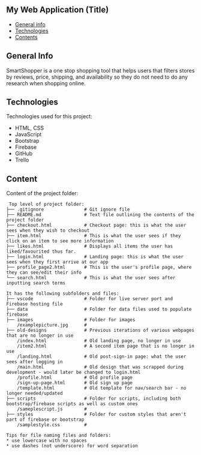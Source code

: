 ## My Web Application (Title)

* [General info](#general-info)
* [Technologies](#technologies)
* [Contents](#content)

## General Info
SmartShopper is a one stop shopping tool that helps users that filters stores by reviews, price, shipping, and availability so they do not need to do any research when shopping online.
	
## Technologies
Technologies used for this project:
* HTML, CSS
* JavaScript
* Bootstrap 
* Firebase
* GitHub
* Trello
	
## Content
Content of the project folder:

```
 Top level of project folder: 
├── .gitignore               # Git ignore file
├── README.md                # Text file outlining the contents of the project folder
├── checkout.html            # Checkout page: this is what the user sees when they wish to checkout
├── item.html                # This is what the user sees if they click on an item to see more information
├── likes.html               # Displays all items the user has liked/favourited thus far.
├── login.html               # Landing page: this is what the user sees when they first arrive at our app
├── profile_page2.html       # This is the user's profile page, where they can see/edit their info
└── search.html              # This is what the user sees after inputting search terms

It has the following subfolders and files:
├── vscode                   # Folder for live server port and Firebase hosting file
├── data                     # Folder for data files used to populate firebase
├── images                   # Folder for images
    /examplepicture.jpg      #
├── old-designs              # Previous iterations of various webpages that are no longer in use
    /index.html              # Old landing page, no longer in use
    /item2.html              # A second item page that is no longer in use
    /landing.html            # Old post-sign-in page: what the user sees after logging in
    /main.html               # Old design that was scrapped during development - would later be changed to login.html
    /profile.html            # Old profile page
    /sign-up-page.html       # Old sign up page
    /template.html           # Old template for nav/search bar - no longer needed/updated
├── scripts                  # Folder for scripts, including both bootstrap/firebase scripts as well as custom ones
    /sameplescript.js        #
├── styles                   # Folder for custom styles that aren't part of firebase or bootstrap
    /samplestyle.css         #

Tips for file naming files and folders:
* use lowercase with no spaces
* use dashes (not underscore) for word separation


